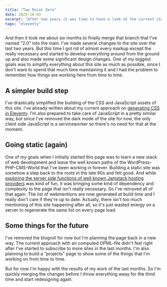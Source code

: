 ```yaml
---
title: "Two Point Zero"
date: 2023-10-03
excerpt: "After two years it was time to have a look at the current state of this site and make some adjustments."
tags: "eleventy"
---
```


And then it took me about six months to finally merge that branch that I've named "2.0" into the main. I've made several changes to the site over the last two years. But this time I got rid of almost every markup except the really necessary and started to develop everything around from the ground up and also made some significant design changes. One of my biggest goals was to simplify everything about this site as much as possible, since I don't want to spend that much time maintaining it and I had the problem to remember how things are working here from time to time.

## A simpler build step

I've drastically simplified the building of the CSS and JavaScript assets of this site. I've already written about my current approach on [generating CSS in Eleventy](/articles/generating-css-with-postcss-and-eleventy-before/). I'm also prepared to take care of JavaScript in a pretty similar way, but since I've removed the dark mode of the site for now, the only client side JavaScript is a serviceworker so there's no need for that at the moment.

## Going static (again)

One of my goals when I initially started this page was to learn a new stack of web development and leave the well known paths of the WordPress-PHP-CMS-World that I've been working in forever. Building a static site was somehow a step back to the roots in the late 90s and felt good. And while [exploring the server side functions of well known Jamstack hosting providers](/articles/fetching-webmentions-with-netlify-and-eleventy-edge/) was kind of fun, it was bringing some kind of dependency and complexity to the page that isn't really necessary. So I've removed all of that again. The list of webmentions are now generated at build time and I really don't care if they're up to date. Actually, there isn't too much mentioning of this site happening after all, so it's just wasted energy on a server to regenerate the same list on every page load.

## Some things for the future

I've removed the blogroll for now but I'm planning the page back in a new way. The current approach with an computed OPML-file didn't feel right after I've started to subscribe to more sites in the last months. I'm also planning to build a "projects" page to show some of the things that I'm working on from time to time.

But for now I'm happy with the results of my work of the last months. So I'm quickly merging the changes before I throw everything away for the third time and start redesigning again.
